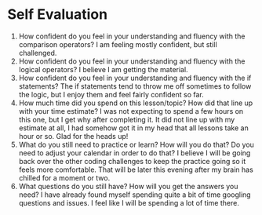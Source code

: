 # Self Evaluation

1. How confident do you feel in your understanding and fluency with the comparison operators?
I am feeling mostly confident, but still challenged.
1. How confident do you feel in your understanding and fluency with the logical operators?
I believe I am getting the material.
1. How confident do you feel in your understanding and fluency with the if statements?
The if statements tend to throw me off sometimes to follow the logic, but I enjoy them and feel fairly confident so far.
1. How much time did you spend on this lesson/topic? How did that line up with your time estimate?
I was not expecting to spend a few hours on this one, but I get why after completing it. It did not line up with my estimate at all, I had somehow got it in my head that all lessons take an hour or so. Glad for the heads up!
1. What do you still need to practice or learn? How will you do that? Do you need to adjust your calendar in order to do that? I believe I will be going back over the other coding challenges to keep the practice going so it feels more comfortable. That will be later this evening after my brain has chilled for a moment or two.
1. What questions do you still have? How will you get the answers you need? I have already found myself spending quite a bit of time googling questions and issues. I feel like I will be spending a lot of time there. 
